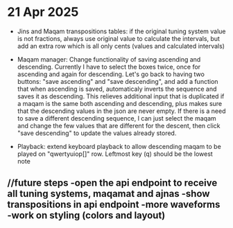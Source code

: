 
 # 21 Apr 2025

 - Jins and Maqam transpositions tables: if the original tuning system value is not fractions, always use original value to calculate the intervals, but add an extra row which is all only cents (values and calculated intervals)

 - Maqam manager: Change functionality of saving ascending and descending. Currently I have to select the boxes twice, once for ascending and again for descending. Let's go back to having two buttons: "save ascending" and "save descending", and add a function that when ascending is saved, automaticaly inverts the sequence and saves it as descending. This relieves additional input that is duplicated if a maqam is the same both ascending and descending, plus makes sure that the descending values in the json are never empty. If there is a need to save a different descending sequence, I can just select the maqam and change the few values that are different for the descent, then click "save descending" to update the values already stored. 

 - Playback: extend keyboard playback to allow descending maqam to be played on "qwertyuiop[]" row. Leftmost key (q) should be the lowest note

//future steps
-open the api endpoint to receive all tuning systems, maqamat and ajnas
-show transpositions in api endpoint
-more waveforms
-work on styling (colors and layout)
-